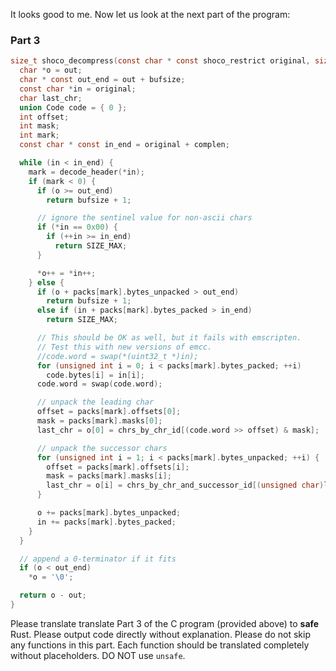 
It looks good to me. Now let us look at the next part of the program:

### Part 3

```c
size_t shoco_decompress(const char * const shoco_restrict original, size_t complen, char * const shoco_restrict out, size_t bufsize) {
  char *o = out;
  char * const out_end = out + bufsize;
  const char *in = original;
  char last_chr;
  union Code code = { 0 };
  int offset;
  int mask;
  int mark;
  const char * const in_end = original + complen;

  while (in < in_end) {
    mark = decode_header(*in);
    if (mark < 0) {
      if (o >= out_end)
        return bufsize + 1;

      // ignore the sentinel value for non-ascii chars
      if (*in == 0x00) {
        if (++in >= in_end)
          return SIZE_MAX;
      }

      *o++ = *in++;
    } else {
      if (o + packs[mark].bytes_unpacked > out_end)
        return bufsize + 1;
      else if (in + packs[mark].bytes_packed > in_end)
        return SIZE_MAX;

      // This should be OK as well, but it fails with emscripten.
      // Test this with new versions of emcc.
      //code.word = swap(*(uint32_t *)in);
      for (unsigned int i = 0; i < packs[mark].bytes_packed; ++i)
        code.bytes[i] = in[i];
      code.word = swap(code.word);

      // unpack the leading char
      offset = packs[mark].offsets[0];
      mask = packs[mark].masks[0];
      last_chr = o[0] = chrs_by_chr_id[(code.word >> offset) & mask];

      // unpack the successor chars
      for (unsigned int i = 1; i < packs[mark].bytes_unpacked; ++i) {
        offset = packs[mark].offsets[i];
        mask = packs[mark].masks[i];
        last_chr = o[i] = chrs_by_chr_and_successor_id[(unsigned char)last_chr - MIN_CHR][(code.word >> offset) & mask];
      }

      o += packs[mark].bytes_unpacked;
      in += packs[mark].bytes_packed;
    }
  }

  // append a 0-terminator if it fits
  if (o < out_end)
    *o = '\0';

  return o - out;
}
```

Please translate translate Part 3 of the C program (provided above) to **safe** Rust. Please output code directly without explanation. Please do not skip any functions in this part. Each function should be translated completely without placeholders. DO NOT use `unsafe`.
